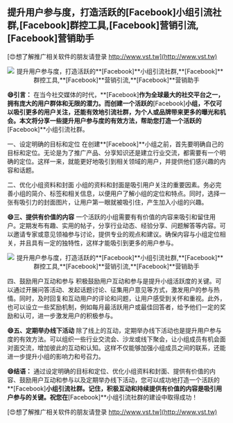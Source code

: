 ## **提升用户参与度，打造活跃的**[Facebook]**小组引流社群,**[Facebook]**群控工具,**[Facebook]**营销引流,**[Facebook]**营销助手**

[😍想了解推广相关软件的朋友请登录 http://www.vst.tw](http://www.vst.tw)

 <center><img src="https://vst.tw/MP4/tuiguang/png/8.png" alt="提升用户参与度，打造活跃的**[Facebook]**小组引流社群,**[Facebook]**群控工具,**[Facebook]**营销引流,**[Facebook]**营销助手"></center>

**😄引言：**
在当今社交媒体的时代，**[Facebook]**作为全球最大的社交平台之一，拥有庞大的用户群体和无限的潜力。而创建一个活跃的**[Facebook]**小组，不仅可以吸引更多的用户关注，还能有效地引流社群，为个人或品牌带来更多的曝光和机会。本文将分享一些提升用户参与度的有效方法，帮助您打造一个活跃的**[Facebook]**小组引流社群。

一、设定明确的目标和定位
在创建**[Facebook]**小组之前，首先要明确自己的目标和定位。无论是为了推广产品、分享知识还是建立行业交流，都需要有一个明确的定位。这样一来，就能更好地吸引到相关领域的用户，并提供他们感兴趣的内容和话题。

二、优化小组资料和封面
小组的资料和封面是吸引用户关注的重要因素。务必完善小组的简介、标签和相关信息，以便用户了解小组的定位和特点。同时，选择一张有吸引力的封面图片，让用户第一眼就被吸引住，产生加入小组的兴趣。

**😄三、提供有价值的内容**
一个活跃的小组需要有有价值的内容来吸引和留住用户。定期发布有趣、实用的帖子，分享行业动态、经验分享、问题解答等内容。可以邀请专家或意见领袖参与讨论，提供专业的观点和建议。确保内容与小组定位相关，并且具有一定的独特性，这样才能吸引到更多的用户参与。

 <center><img src="https://vst.tw/MP4/tuiguang/png/4.png" alt="提升用户参与度，打造活跃的**[Facebook]**小组引流社群,**[Facebook]**群控工具,**[Facebook]**营销引流,**[Facebook]**营销助手"></center>

四、鼓励用户互动和参与
积极鼓励用户互动和参与是提升小组活跃度的关键。可以通过开展问答活动、发起话题讨论、征集用户意见等方式，激发用户的参与热情。同时，及时回复和互动用户的评论和问题，让用户感受到关怀和重视。此外，也可以设立一些奖励机制，例如每月最活跃用户或最佳回答者，给予他们一定的奖励和认可，进一步激发用户的积极参与。

**😄五、定期举办线下活动**
除了线上的互动，定期举办线下活动也是提升用户参与度的有效方法。可以组织一些行业交流会、沙龙或线下聚会，让小组成员有机会面对面交流，增加彼此的互动和认知。这样不仅能够加强小组成员之间的联系，还能进一步提升小组的影响力和号召力。

**😄结语：**
通过设定明确的目标和定位、优化小组资料和封面、提供有价值的内容、鼓励用户互动和参与以及定期举办线下活动，您可以成功地打造一个活跃的**[Facebook]**小组引流社群。记住，积极互动和持续提供有价值的内容是吸引用户参与的关键。祝您在**[Facebook]**小组引流社群的建设中取得成功！

[😍想了解推广相关软件的朋友请登录 http://www.vst.tw](http://www.vst.tw)



